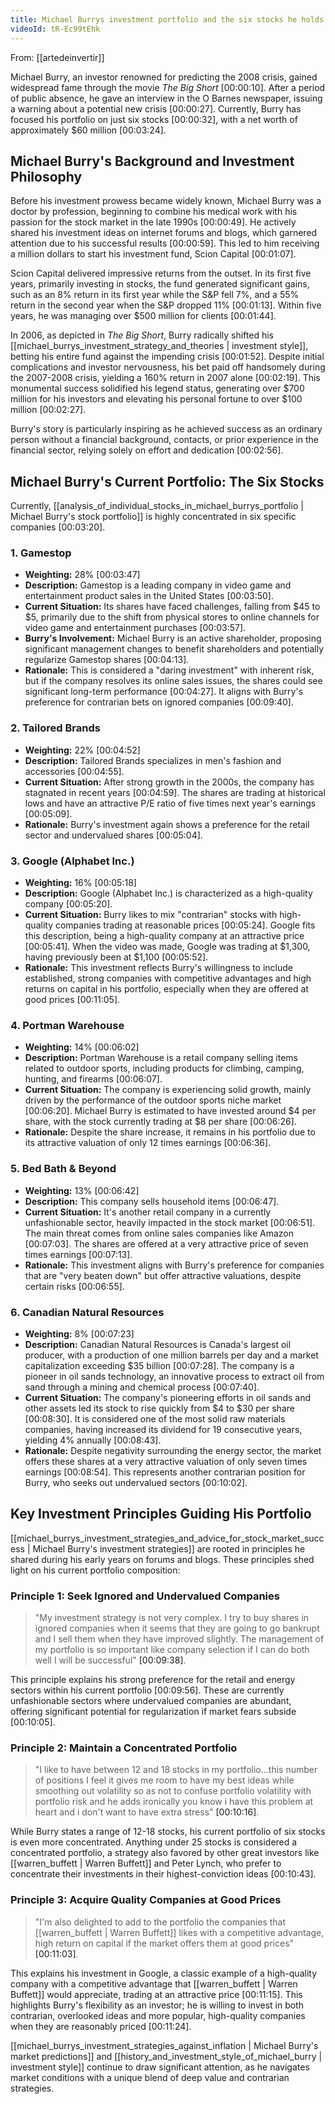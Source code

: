 ```yaml
---
title: Michael Burrys investment portfolio and the six stocks he holds
videoId: tR-Ec99tEhk
---
```


From: [[artedeinvertir]] <br/> 

Michael Burry, an investor renowned for predicting the 2008 crisis, gained widespread fame through the movie *The Big Short* <a class="yt-timestamp" data-t="00:00:10">[00:00:10]</a>. After a period of public absence, he gave an interview in the O Barnes newspaper, issuing a warning about a potential new crisis <a class="yt-timestamp" data-t="00:00:27">[00:00:27]</a>. Currently, Burry has focused his portfolio on just six stocks <a class="yt-timestamp" data-t="00:00:32">[00:00:32]</a>, with a net worth of approximately $60 million <a class="yt-timestamp" data-t="00:03:24">[00:03:24]</a>.

## Michael Burry's Background and Investment Philosophy

Before his investment prowess became widely known, Michael Burry was a doctor by profession, beginning to combine his medical work with his passion for the stock market in the late 1990s <a class="yt-timestamp" data-t="00:00:49">[00:00:49]</a>. He actively shared his investment ideas on internet forums and blogs, which garnered attention due to his successful results <a class="yt-timestamp" data-t="00:00:59">[00:00:59]</a>. This led to him receiving a million dollars to start his investment fund, Scion Capital <a class="yt-timestamp" data-t="00:01:07">[00:01:07]</a>.

Scion Capital delivered impressive returns from the outset. In its first five years, primarily investing in stocks, the fund generated significant gains, such as an 8% return in its first year while the S&P fell 7%, and a 55% return in the second year when the S&P dropped 11% <a class="yt-timestamp" data-t="00:01:13">[00:01:13]</a>. Within five years, he was managing over $500 million for clients <a class="yt-timestamp" data-t="00:01:44">[00:01:44]</a>.

In 2006, as depicted in *The Big Short*, Burry radically shifted his [[michael_burrys_investment_strategy_and_theories | investment style]], betting his entire fund against the impending crisis <a class="yt-timestamp" data-t="00:01:52">[00:01:52]</a>. Despite initial complications and investor nervousness, his bet paid off handsomely during the 2007-2008 crisis, yielding a 160% return in 2007 alone <a class="yt-timestamp" data-t="00:02:19">[00:02:19]</a>. This monumental success solidified his legend status, generating over $700 million for his investors and elevating his personal fortune to over $100 million <a class="yt-timestamp" data-t="00:02:27">[00:02:27]</a>.

Burry's story is particularly inspiring as he achieved success as an ordinary person without a financial background, contacts, or prior experience in the financial sector, relying solely on effort and dedication <a class="yt-timestamp" data-t="00:02:56">[00:02:56]</a>.

## Michael Burry's Current Portfolio: The Six Stocks

Currently, [[analysis_of_individual_stocks_in_michael_burrys_portfolio | Michael Burry's stock portfolio]] is highly concentrated in six specific companies <a class="yt-timestamp" data-t="00:03:20">[00:03:20]</a>.

### 1. Gamestop
*   **Weighting:** 28% <a class="yt-timestamp" data-t="00:03:47">[00:03:47]</a>
*   **Description:** Gamestop is a leading company in video game and entertainment product sales in the United States <a class="yt-timestamp" data-t="00:03:50">[00:03:50]</a>.
*   **Current Situation:** Its shares have faced challenges, falling from $45 to $5, primarily due to the shift from physical stores to online channels for video game and entertainment purchases <a class="yt-timestamp" data-t="00:03:57">[00:03:57]</a>.
*   **Burry's Involvement:** Michael Burry is an active shareholder, proposing significant management changes to benefit shareholders and potentially regularize Gamestop shares <a class="yt-timestamp" data-t="00:04:13">[00:04:13]</a>.
*   **Rationale:** This is considered a "daring investment" with inherent risk, but if the company resolves its online sales issues, the shares could see significant long-term performance <a class="yt-timestamp" data-t="00:04:27">[00:04:27]</a>. It aligns with Burry's preference for contrarian bets on ignored companies <a class="yt-timestamp" data-t="00:09:40">[00:09:40]</a>.

### 2. Tailored Brands
*   **Weighting:** 22% <a class="yt-timestamp" data-t="00:04:52">[00:04:52]</a>
*   **Description:** Tailored Brands specializes in men's fashion and accessories <a class="yt-timestamp" data-t="00:04:55">[00:04:55]</a>.
*   **Current Situation:** After strong growth in the 2000s, the company has stagnated in recent years <a class="yt-timestamp" data-t="00:04:59">[00:04:59]</a>. The shares are trading at historical lows and have an attractive P/E ratio of five times next year's earnings <a class="yt-timestamp" data-t="00:05:09">[00:05:09]</a>.
*   **Rationale:** Burry's investment again shows a preference for the retail sector and undervalued shares <a class="yt-timestamp" data-t="00:05:04">[00:05:04]</a>.

### 3. Google (Alphabet Inc.)
*   **Weighting:** 16% <a class="yt-timestamp" data-t="00:05:18">[00:05:18]</a>
*   **Description:** Google (Alphabet Inc.) is characterized as a high-quality company <a class="yt-timestamp" data-t="00:05:20">[00:05:20]</a>.
*   **Current Situation:** Burry likes to mix "contrarian" stocks with high-quality companies trading at reasonable prices <a class="yt-timestamp" data-t="00:05:24">[00:05:24]</a>. Google fits this description, being a high-quality company at an attractive price <a class="yt-timestamp" data-t="00:05:41">[00:05:41]</a>. When the video was made, Google was trading at $1,300, having previously been at $1,100 <a class="yt-timestamp" data-t="00:05:52">[00:05:52]</a>.
*   **Rationale:** This investment reflects Burry's willingness to include established, strong companies with competitive advantages and high returns on capital in his portfolio, especially when they are offered at good prices <a class="yt-timestamp" data-t="00:11:05">[00:11:05]</a>.

### 4. Portman Warehouse
*   **Weighting:** 14% <a class="yt-timestamp" data-t="00:06:02">[00:06:02]</a>
*   **Description:** Portman Warehouse is a retail company selling items related to outdoor sports, including products for climbing, camping, hunting, and firearms <a class="yt-timestamp" data-t="00:06:07">[00:06:07]</a>.
*   **Current Situation:** The company is experiencing solid growth, mainly driven by the performance of the outdoor sports niche market <a class="yt-timestamp" data-t="00:06:20">[00:06:20]</a>. Michael Burry is estimated to have invested around $4 per share, with the stock currently trading at $8 per share <a class="yt-timestamp" data-t="00:06:26">[00:06:26]</a>.
*   **Rationale:** Despite the share increase, it remains in his portfolio due to its attractive valuation of only 12 times earnings <a class="yt-timestamp" data-t="00:06:36">[00:06:36]</a>.

### 5. Bed Bath & Beyond
*   **Weighting:** 13% <a class="yt-timestamp" data-t="00:06:42">[00:06:42]</a>
*   **Description:** This company sells household items <a class="yt-timestamp" data-t="00:06:47">[00:06:47]</a>.
*   **Current Situation:** It's another retail company in a currently unfashionable sector, heavily impacted in the stock market <a class="yt-timestamp" data-t="00:06:51">[00:06:51]</a>. The main threat comes from online sales companies like Amazon <a class="yt-timestamp" data-t="00:07:03">[00:07:03]</a>. The shares are offered at a very attractive price of seven times earnings <a class="yt-timestamp" data-t="00:07:13">[00:07:13]</a>.
*   **Rationale:** This investment aligns with Burry's preference for companies that are "very beaten down" but offer attractive valuations, despite certain risks <a class="yt-timestamp" data-t="00:06:55">[00:06:55]</a>.

### 6. Canadian Natural Resources
*   **Weighting:** 8% <a class="yt-timestamp" data-t="00:07:23">[00:07:23]</a>
*   **Description:** Canadian Natural Resources is Canada's largest oil producer, with a production of one million barrels per day and a market capitalization exceeding $35 billion <a class="yt-timestamp" data-t="00:07:28">[00:07:28]</a>. The company is a pioneer in oil sands technology, an innovative process to extract oil from sand through a mining and chemical process <a class="yt-timestamp" data-t="00:07:40">[00:07:40]</a>.
*   **Current Situation:** The company's pioneering efforts in oil sands and other assets led its stock to rise quickly from $4 to $30 per share <a class="yt-timestamp" data-t="00:08:30">[00:08:30]</a>. It is considered one of the most solid raw materials companies, having increased its dividend for 19 consecutive years, yielding 4% annually <a class="yt-timestamp" data-t="00:08:43">[00:08:43]</a>.
*   **Rationale:** Despite negativity surrounding the energy sector, the market offers these shares at a very attractive valuation of only seven times earnings <a class="yt-timestamp" data-t="00:08:54">[00:08:54]</a>. This represents another contrarian position for Burry, who seeks out undervalued sectors <a class="yt-timestamp" data-t="00:10:02">[00:10:02]</a>.

## Key Investment Principles Guiding His Portfolio

[[michael_burrys_investment_strategies_and_advice_for_stock_market_success | Michael Burry's investment strategies]] are rooted in principles he shared during his early years on forums and blogs. These principles shed light on his current portfolio composition:

### Principle 1: Seek Ignored and Undervalued Companies
> "My investment strategy is not very complex. I try to buy shares in ignored companies when it seems that they are going to go bankrupt and I sell them when they have improved slightly. The management of my portfolio is so important like company selection if I can do both well I will be successful" <a class="yt-timestamp" data-t="00:09:38">[00:09:38]</a>.

This principle explains his strong preference for the retail and energy sectors within his current portfolio <a class="yt-timestamp" data-t="00:09:56">[00:09:56]</a>. These are currently unfashionable sectors where undervalued companies are abundant, offering significant potential for regularization if market fears subside <a class="yt-timestamp" data-t="00:10:05">[00:10:05]</a>.

### Principle 2: Maintain a Concentrated Portfolio
> "I like to have between 12 and 18 stocks in my portfolio...this number of positions I feel it gives me room to have my best ideas while smoothing out volatility so as not to confuse portfolio volatility with portfolio risk and he adds ironically you know i have this problem at heart and i don't want to have extra stress" <a class="yt-timestamp" data-t="00:10:16">[00:10:16]</a>.

While Burry states a range of 12-18 stocks, his current portfolio of six stocks is even more concentrated. Anything under 25 stocks is considered a concentrated portfolio, a strategy also favored by other great investors like [[warren_buffett | Warren Buffett]] and Peter Lynch, who prefer to concentrate their investments in their highest-conviction ideas <a class="yt-timestamp" data-t="00:10:43">[00:10:43]</a>.

### Principle 3: Acquire Quality Companies at Good Prices
> "I'm also delighted to add to the portfolio the companies that [[warren_buffett | Warren Buffett]] likes with a competitive advantage, high return on capital if the market offers them at good prices" <a class="yt-timestamp" data-t="00:11:03">[00:11:03]</a>.

This explains his investment in Google, a classic example of a high-quality company with a competitive advantage that [[warren_buffett | Warren Buffett]] would appreciate, trading at an attractive price <a class="yt-timestamp" data-t="00:11:15">[00:11:15]</a>. This highlights Burry's flexibility as an investor; he is willing to invest in both contrarian, overlooked ideas and more popular, high-quality companies when they are reasonably priced <a class="yt-timestamp" data-t="00:11:24">[00:11:24]</a>.

[[michael_burrys_investment_strategies_against_inflation | Michael Burry's market predictions]] and [[history_and_investment_style_of_michael_burry | investment style]] continue to draw significant attention, as he navigates market conditions with a unique blend of deep value and contrarian strategies.